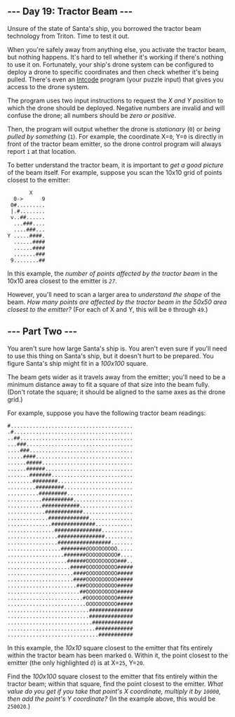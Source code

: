 <article class="day-desc"><h2>--- Day 19: Tractor Beam ---</h2><p>Unsure of the state of Santa's ship, you <span title="&quot;borrowed&quot;">borrowed</span> the tractor beam technology from Triton. Time to test it out.</p>
<p>When you're safely away from anything else, you activate the tractor beam, but nothing happens.  It's hard to tell whether it's working if there's nothing to use it on. Fortunately, your ship's drone system can be configured to deploy a drone to specific coordinates and then check whether it's being pulled. There's even an <a href="9">Intcode</a> program (your puzzle input) that gives you access to the drone system.</p>
<p>The program uses two input instructions to request the <em>X and Y position</em> to which the drone should be deployed.  Negative numbers are invalid and will confuse the drone; all numbers should be <em>zero or positive</em>.</p>
<p>Then, the program will output whether the drone is <em>stationary</em> (<code>0</code>) or <em>being pulled by something</em> (<code>1</code>). For example, the coordinate X=<code>0</code>, Y=<code>0</code> is directly in front of the tractor beam emitter, so the drone control program will always report <code>1</code> at that location.</p>
<p>To better understand the tractor beam, it is important to <em>get a good picture</em> of the beam itself. For example, suppose you scan the 10x10 grid of points closest to the emitter:</p>
<pre><code>       X
  0-&gt;      9
 0#.........
 |.#........
 v..##......
  ...###....
  ....###...
Y .....####.
  ......####
  ......####
  .......###
 9........##
</code></pre>
<p>In this example, the <em>number of points affected by the tractor beam</em> in the 10x10 area closest to the emitter is <code><em>27</em></code>.</p>
<p>However, you'll need to scan a larger area to <em>understand the shape</em> of the beam. <em>How many points are affected by the tractor beam in the 50x50 area closest to the emitter?</em> (For each of X and Y, this will be <code>0</code> through <code>49</code>.)</p>
</article>

<article class="day-desc"><h2 id="part2">--- Part Two ---</h2><p>You aren't sure how large Santa's ship is. You aren't even sure if you'll need to use this thing on Santa's ship, but it doesn't hurt to be prepared. You figure Santa's ship might fit in a <em>100x100</em> square.</p>
<p>The beam gets wider as it travels away from the emitter; you'll need to be a minimum distance away to fit a square of that size into the beam fully. (Don't rotate the square; it should be aligned to the same axes as the drone grid.)</p>
<p>For example, suppose you have the following tractor beam readings:</p>
<pre><code>#.......................................
.#......................................
..##....................................
...###..................................
....###.................................
.....####...............................
......#####.............................
......######............................
.......#######..........................
........########........................
.........#########......................
..........#########.....................
...........##########...................
...........############.................
............############................
.............#############..............
..............##############............
...............###############..........
................###############.........
................#################.......
.................########<em>O</em>OOOOOOOOO.....
..................#######OOOOOOOOOO#....
...................######OOOOOOOOOO###..
....................#####OOOOOOOOOO#####
.....................####OOOOOOOOOO#####
.....................####OOOOOOOOOO#####
......................###OOOOOOOOOO#####
.......................##OOOOOOOOOO#####
........................#OOOOOOOOOO#####
.........................OOOOOOOOOO#####
..........................##############
..........................##############
...........................#############
............................############
.............................###########
</code></pre>
<p>In this example, the <em>10x10</em> square closest to the emitter that fits entirely within the tractor beam has been marked <code>O</code>. Within it, the point closest to the emitter (the only highlighted <code><em>O</em></code>) is at X=<code>25</code>, Y=<code>20</code>.</p>
<p>Find the <em>100x100</em> square closest to the emitter that fits entirely within the tractor beam; within that square, find the point closest to the emitter.  <em>What value do you get if you take that point's X coordinate, multiply it by <code>10000</code>, then add the point's Y coordinate?</em> (In the example above, this would be <code>250020</code>.)</p>
</article>
